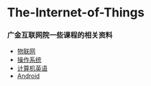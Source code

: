 # The-Internet-of-Things

### 广金互联网院一些课程的相关资料
- [物联网](./物联网)
- [操作系统](./操作系统)
- [计算机英语](./计算机英语)
- [Android](./Android)
